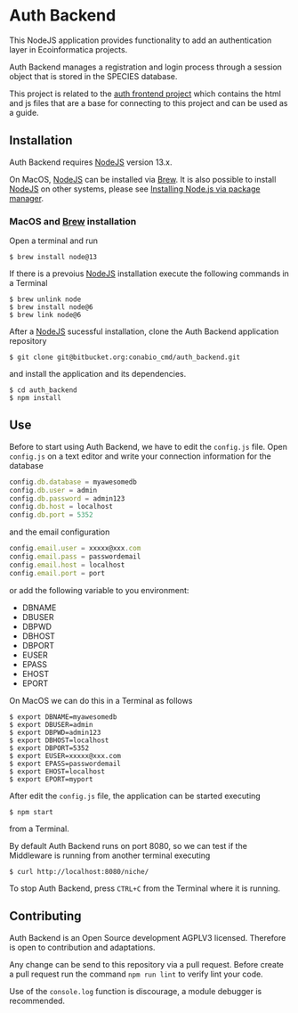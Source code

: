 # Auth Backend

This NodeJS application provides functionality to add an authentication layer in Ecoinformatica projects.

Auth Backend manages a registration and login process through a session object that is stored in the SPECIES database.

This project is related to the [auth frontend project][fb] which contains the html and js files that are a base for connecting to this project and can be used as a guide.

## Installation

Auth Backend requires [NodeJS][nodejs] version 13.x.

On MacOS, [NodeJS][nodejs] can be installed via [Brew][brew]. It is also
possible to install [NodeJS][nodejs] on other systems, please see
[Installing Node.js via package manager][node-package-managers].

### MacOS and [Brew][brew] installation

Open a terminal and run

```x-sh
$ brew install node@13
```

If there is a prevoius [NodeJS][nodejs] installation execute the
following commands in a Terminal

```x-sh
$ brew unlink node
$ brew install node@6
$ brew link node@6
```

After a [NodeJS][nodejs] sucessful installation, clone the Auth Backend
application repository

```x-sh
$ git clone git@bitbucket.org:conabio_cmd/auth_backend.git
```

and install the application and its dependencies.

```x-sh
$ cd auth_backend
$ npm install
```

## Use

Before to start using Auth Backend, we have to edit the `config.js` file.
Open `config.js` on a text editor and write your connection information for
the database

```javascript
config.db.database = myawesomedb
config.db.user = admin
config.db.password = admin123
config.db.host = localhost
config.db.port = 5352
```

and the email configuration

```javascript
config.email.user = xxxxx@xxx.com
config.email.pass = passwordemail
config.email.host = localhost
config.email.port = port
````


or add the following variable to you environment:

- DBNAME
- DBUSER
- DBPWD
- DBHOST
- DBPORT
- EUSER
- EPASS
- EHOST
- EPORT

On MacOS we can do this in a Terminal as follows

```x-sh
$ export DBNAME=myawesomedb
$ export DBUSER=admin
$ export DBPWD=admin123
$ export DBHOST=localhost
$ export DBPORT=5352
$ export EUSER=xxxxx@xxx.com
$ export EPASS=passwordemail 
$ export EHOST=localhost
$ export EPORT=myport
```

After edit the `config.js` file, the application can be started executing

```x-sh
$ npm start
```

from a Terminal.

By default Auth Backend runs on port 8080, so we can test if the Middleware
is running from another terminal executing

```
$ curl http://localhost:8080/niche/
```

To stop Auth Backend, press `CTRL+C` from the Terminal where it is running.

## Contributing

Auth Backend is an Open Source development AGPLV3 licensed. Therefore is
open to contribution and adaptations.

Any change can be send to this repository via a pull request. Before create
a pull request run the command `npm run lint` to verify lint your code.

Use of the `console.log` function is discourage, a module debugger is
recommended.

[fb]: https://bitbucket.org/conabio_cmd/auth_frontend/src/master/
[node-package-managers]: https://nodejs.org/en/download/package-manager/
[brew]: https://brew.sh/
[nodejs]: https://nodejs.org/en/
